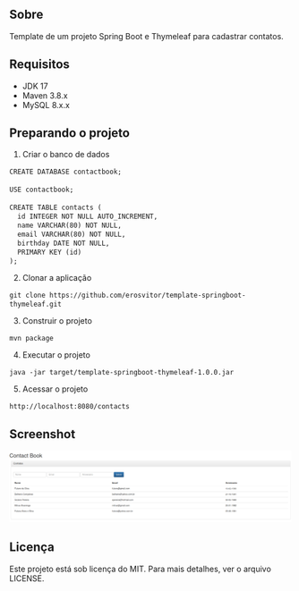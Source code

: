 ## Sobre
Template de um projeto Spring Boot e Thymeleaf para cadastrar contatos.

## Requisitos
* JDK 17
* Maven 3.8.x
* MySQL 8.x.x

## Preparando o projeto
1. Criar o banco de dados
```
CREATE DATABASE contactbook;

USE contactbook;

CREATE TABLE contacts (
  id INTEGER NOT NULL AUTO_INCREMENT,
  name VARCHAR(80) NOT NULL,
  email VARCHAR(80) NOT NULL,
  birthday DATE NOT NULL,
  PRIMARY KEY (id)
);
```

2. Clonar a aplicação
```
git clone https://github.com/erosvitor/template-springboot-thymeleaf.git
```

3. Construir o projeto
```
mvn package
```

4. Executar o projeto
```
java -jar target/template-springboot-thymeleaf-1.0.0.jar
```

5. Acessar o projeto
```
http://localhost:8080/contacts
```

## Screenshot
![](contact-book.png)

## Licença
Este projeto está sob licença do MIT. Para mais detalhes, ver o arquivo LICENSE.
